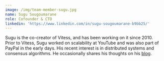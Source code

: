 ```yaml
---
image: /img/team-member-sugu.jpg
name: Sugu Sougoumarane
role: Cofounder & CTO
linkedin: 'https://www.linkedin.com/in/sugu-sougoumarane-b9bb25/'
---
```


Sugu is the co-creator of Vitess, and has been working on it since 2010. Prior to Vitess, Sugu worked on scalability at YouTube and was also part of PayPal in the early days. His recent interest is in distributed systems and consensus algorithms. He occasionally shares his thoughts on his [blog](https://ssougou.blogspot.com).
